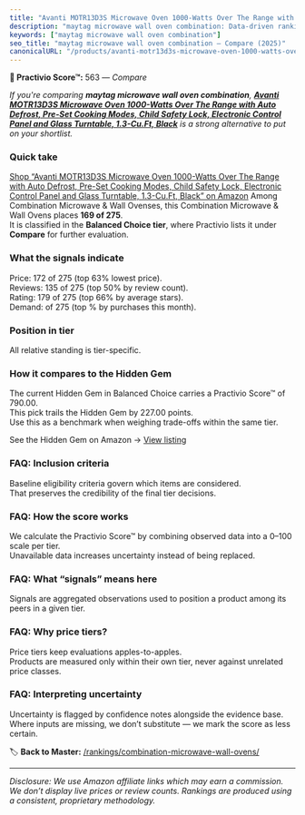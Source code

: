 ```yaml
---
title: "Avanti MOTR13D3S Microwave Oven 1000-Watts Over The Range with Auto Defrost, Pre-Set Cooking Modes, Child Safety Lock, Electronic Control Panel and Glass Turntable, 1.3-Cu.Ft, Black"
description: "maytag microwave wall oven combination: Data-driven ranking using the Practivio Score™. Positioned by quality, value, demand, findability, momentum."
keywords: ["maytag microwave wall oven combination"]
seo_title: "maytag microwave wall oven combination — Compare (2025)"
canonicalURL: "/products/avanti-motr13d3s-microwave-oven-1000-watts-over-the-range-with-auto-defrost-pre-set-cooking-modes-child-safety-lock-electronic-control-panel-and-glass-turntable-13-cuft-black-B07FP6KGD5/"
---
```


**🛒 Practivio Score™:** 563 — _Compare_


*If you're comparing **maytag microwave wall oven combination**, **[Avanti MOTR13D3S Microwave Oven 1000-Watts Over The Range with Auto Defrost, Pre-Set Cooking Modes, Child Safety Lock, Electronic Control Panel and Glass Turntable, 1.3-Cu.Ft, Black](https://www.amazon.com/dp/B07FP6KGD5?tag=practivio-20)** is a strong alternative to put on your shortlist.*
### Quick take
[Shop “Avanti MOTR13D3S Microwave Oven 1000-Watts Over The Range with Auto Defrost, Pre-Set Cooking Modes, Child Safety Lock, Electronic Control Panel and Glass Turntable, 1.3-Cu.Ft, Black” on Amazon](https://www.amazon.com/dp/B07FP6KGD5?tag=practivio-20)
Among Combination Microwave & Wall Ovenses, this Combination Microwave & Wall Ovens places **169 of 275**.  
It is classified in the **Balanced Choice tier**, where Practivio lists it under **Compare** for further evaluation.

### What the signals indicate
Price: 172 of 275 (top 63% lowest price).  
Reviews: 135 of 275 (top 50% by review count).  
Rating: 179 of 275 (top 66% by average stars).  
Demand:  of 275 (top % by purchases this month).

### Position in tier
All relative standing is tier-specific.

### How it compares to the Hidden Gem
The current Hidden Gem in Balanced Choice carries a Practivio Score™ of 790.00.  
This pick trails the Hidden Gem by 227.00 points.  
Use this as a benchmark when weighing trade-offs within the same tier.  

See the Hidden Gem on Amazon → [View listing](https://www.amazon.com/dp/B07JYNPTX3?tag=practivio-20)

### FAQ: Inclusion criteria
Baseline eligibility criteria govern which items are considered.  
That preserves the credibility of the final tier decisions.

### FAQ: How the score works
We calculate the Practivio Score™ by combining observed data into a 0–100 scale per tier.  
Unavailable data increases uncertainty instead of being replaced.

### FAQ: What “signals” means here
Signals are aggregated observations used to position a product among its peers in a given tier.

### FAQ: Why price tiers?
Price tiers keep evaluations apples-to-apples.  
Products are measured only within their own tier, never against unrelated price classes.

### FAQ: Interpreting uncertainty
Uncertainty is flagged by confidence notes alongside the evidence base.  
Where inputs are missing, we don’t substitute — we mark the score as less certain.

<!-- Missing template for Compare/CompareWithinPriceClass -->


🏷️ **Back to Master:** [/rankings/combination-microwave-wall-ovens/](/rankings/combination-microwave-wall-ovens/)

---
_Disclosure: We use Amazon affiliate links which may earn a commission. We don’t display live prices or review counts. Rankings are produced using a consistent, proprietary methodology._
